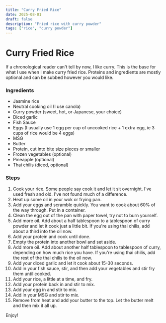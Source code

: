 ```yaml
---
title: "Curry Fried Rice"
date: 2025-08-01
draft: false
description: "Fried rice with curry powder"
tags: ["rice", "curry powder"]
---
```


# Curry Fried Rice

If a chronological reader can't tell by now, I like curry. This is the base for what I use when I make curry fried rice. Proteins and ingredients are mostly optional and can be subbed however you would like.

### Ingredients

* Jasmine rice
* Neutral cooking oil (I use canola)
* Curry powder (sweet, hot, or Japanese, your choice)
* Diced garlic
* Fish Sauce
* Eggs (I usually use 1 egg per cup of uncooked rice + 1 extra egg, ie 3 cups of rice would be 4 eggs)
* MSG
* Butter
* Protein, cut into bite size pieces or smaller
* Frozen vegetables (optional)
* Pineapple (optional)
* Thai chilis (diced, optional)


### Steps

1. Cook your rice. Some people say cook it and let it sit overnight. I've used fresh and old. I've not found much of a difference.
2. Heat up some oil in your wok or frying pan.
3. Add your eggs and scramble quickly. You want to cook about 60% of the way through. Put in a container.
4. Clean the egg out of the pan with paper towel, try not to burn yourself.
5. Add more oil. Add about a half tablespoon to a tablespoon of curry powder and let it cook just a little bit. If you're using thai chilis, add about a third into the oil now.
6. Add your protein and cook until done.
7. Empty the protein into another bowl and set aside.
8. Add more oil. Add about another half tablespoon to tablespoon of curry, depending on how much rice you have. If you're using thai chilis, add the rest of the thai chilis to the oil now.
9. Add your diced garlic and let it cook about 15-30 seconds.
10. Add in your fish sauce, stir, and then add your vegetables and stir fry them until cooked.
11. Add your rice, a little at a time, and fry.
12. Add your protein back in and stir to mix.
13. Add your egg in and stir to mix.
14. Add in your MSG and stir to mix.
15. Remove from heat and add your butter to the top. Let the butter melt and then mix it all up.

Enjoy!
